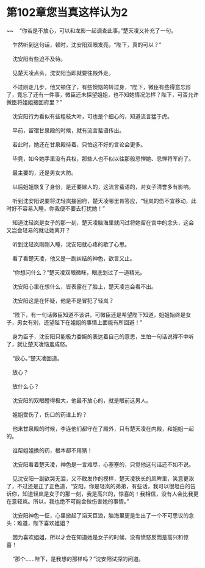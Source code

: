 # 第102章您当真这样认为2
~~&nbsp;&nbsp;&nbsp;&nbsp;“你若是不放心，可以和龙影一起调查此事。”楚天凌又补充了一句。<br><br>&nbsp;&nbsp;&nbsp;&nbsp;乍然听到这句话，顿时，沈安阳双眼发亮，“陛下，真的可以？”<br><br>&nbsp;&nbsp;&nbsp;&nbsp;沈安阳有些迫不及待。<br><br>&nbsp;&nbsp;&nbsp;&nbsp;见楚天凌点头，沈安阳当即就要往殿外走。<br><br>&nbsp;&nbsp;&nbsp;&nbsp;不过刚走几步，他又顿住了，有些懊恼的转过身，“陛下，微臣有些得意忘形了，竟忘了还有一件事，微臣还未探望姐姐，也不知她情况怎样？陛下，可否允许微臣将姐姐接回府里？”<br><br>&nbsp;&nbsp;&nbsp;&nbsp;沈安阳行为看似有些粗枝大叶，可也是个细心的，知道流言猛于虎。<br><br>&nbsp;&nbsp;&nbsp;&nbsp;早前，留宿甘泉殿的时候，就有流言蜚语传出。<br><br>&nbsp;&nbsp;&nbsp;&nbsp;若此时，她还在甘泉殿待着，只怕这不好的言论会更多。<br><br>&nbsp;&nbsp;&nbsp;&nbsp;毕竟，如今她手里没有兵权，那些人也不似以往那般忌惮她、忌惮将军府了。<br><br>&nbsp;&nbsp;&nbsp;&nbsp;最主要的，还是男女大防。<br><br>&nbsp;&nbsp;&nbsp;&nbsp;以后姐姐恢复了身份，是还要嫁人的，这流言蜚语的，对女子清誉多有影响。<br><br>&nbsp;&nbsp;&nbsp;&nbsp;听到沈安阳说要将沈轻岚接回府，楚天凌哪里肯答应，“轻岚的伤不宜移动，此时好不容易入睡，你我便不要去打扰她！”<br><br>&nbsp;&nbsp;&nbsp;&nbsp;知道沈轻岚是女子的那一刻，楚天凌脑海里就闪过将她留在宫中的念头，这会又岂会轻易的就让她离开？<br><br>&nbsp;&nbsp;&nbsp;&nbsp;听到沈轻岚刚刚入睡，沈安阳就心疼的歇了心思。<br><br>&nbsp;&nbsp;&nbsp;&nbsp;看了看楚天凌，他又是一副纠结的神色，欲言又止。<br><br>&nbsp;&nbsp;&nbsp;&nbsp;“你想问什么？”楚天凌双眼微眯，眼底划过了一道精光。<br><br>&nbsp;&nbsp;&nbsp;&nbsp;沈安阳心里在想什么，皆表露在了脸上，楚天凌岂会看不出。<br><br>&nbsp;&nbsp;&nbsp;&nbsp;沈安阳这是在怀疑，他是不是冒犯了轻岚？<br><br>&nbsp;&nbsp;&nbsp;&nbsp;“陛下，有一句话微臣知道不该讲，可微臣还是希望陛下知道，姐姐始终是女子，男女有别，还望陛下在姐姐的事情上面能有所回避！”<br><br>&nbsp;&nbsp;&nbsp;&nbsp;身为臣子，沈安阳只能极力委婉的表达着自己的意思，生怕一句话说得不中听了，就让楚天凌恼羞成怒。<br><br>&nbsp;&nbsp;&nbsp;&nbsp;“放心。”楚天凌回道。<br><br>&nbsp;&nbsp;&nbsp;&nbsp;放心？<br><br>&nbsp;&nbsp;&nbsp;&nbsp;放什么心？<br><br>&nbsp;&nbsp;&nbsp;&nbsp;沈安阳的双眼瞪得极大，他最不放心的，就是眼前这男人。<br><br>&nbsp;&nbsp;&nbsp;&nbsp;姐姐受伤了，伤口的药谁上的？<br><br>&nbsp;&nbsp;&nbsp;&nbsp;他来甘泉殿的时候，李连他们都守在了殿外，只有楚天凌在内殿，和姐姐一起的。<br><br>&nbsp;&nbsp;&nbsp;&nbsp;谁帮姐姐换的药，根本都不用猜！<br><br>&nbsp;&nbsp;&nbsp;&nbsp;沈安阳看着楚天凌，神色是一言难尽，心塞塞的，只觉他这句话还不如不说。<br><br>&nbsp;&nbsp;&nbsp;&nbsp;见沈安阳一副欲哭无泪，又不敢发作的模样，楚天凌狭长的凤眸里，笑意更浓了，不过还是正了正色道，“安阳，你是轻岚的弟弟，有些话，我可以很坦白的告诉你，知道轻岚是女子的那一刻，我是高兴的，惊喜的！我相信，没有人会比我更在意轻岚。所以，我也绝不可能会做伤害她的事情。”<br><br>&nbsp;&nbsp;&nbsp;&nbsp;沈安阳神色一怔，心里掀起了滔天巨浪，脑海里更是生出了一个不可思议的念头：难道，陛下喜欢姐姐？<br><br>&nbsp;&nbsp;&nbsp;&nbsp;因为喜欢姐姐，所以才会在知道她是女子的时候，没有愤怒反而是高兴和惊喜！<br><br>&nbsp;&nbsp;&nbsp;&nbsp;“那个……陛下，是我想的那样吗？”沈安阳试探的问道。<br><br>
                    

<script>_fwqdsqadxfw()</script>
<div><script>_dfwf1dw();</script></div>
<div><script>_dfwf1agdw();</script></div>
                
